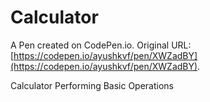 # Calculator

A Pen created on CodePen.io. Original URL: [https://codepen.io/ayushkvf/pen/XWZadBY](https://codepen.io/ayushkvf/pen/XWZadBY).

Calculator Performing Basic Operations